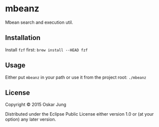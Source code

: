 # mbeanz

Mbean search and execution util.

## Installation

Install `fzf` first: `brew install --HEAD fzf`

## Usage

Either put `mbeanz` in your path or use it from the project root:
`./mbeanz`

## License

Copyright © 2015 Oskar Jung

Distributed under the Eclipse Public License either version 1.0 or (at
your option) any later version.
